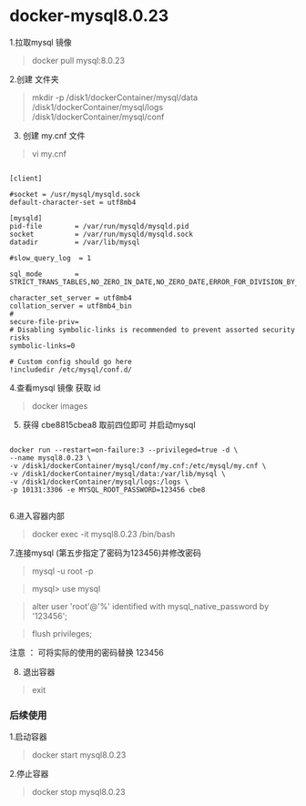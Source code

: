 #  docker-mysql8.0.23

1.拉取mysql 镜像

>docker pull mysql:8.0.23

2.创建 文件夹

>mkdir -p /disk1/dockerContainer/mysql/data /disk1/dockerContainer/mysql/logs /disk1/dockerContainer/mysql/conf


3. 创建 my.cnf 文件
>vi my.cnf

```aidl

[client]

#socket = /usr/mysql/mysqld.sock
default-character-set = utf8mb4

[mysqld]
pid-file        = /var/run/mysqld/mysqld.pid
socket          = /var/run/mysqld/mysqld.sock
datadir         = /var/lib/mysql

#slow_query_log  = 1

sql_mode        = STRICT_TRANS_TABLES,NO_ZERO_IN_DATE,NO_ZERO_DATE,ERROR_FOR_DIVISION_BY_ZERO,NO_ENGINE_SUBSTITUTIO

character_set_server = utf8mb4
collation_server = utf8mb4_bin
#
secure-file-priv=
# Disabling symbolic-links is recommended to prevent assorted security risks
symbolic-links=0

# Custom config should go here
!includedir /etc/mysql/conf.d/

```

4.查看mysql  镜像 获取 id

>docker images 

5. 获得 cbe8815cbea8 取前四位即可 并启动mysql 

```aidl

docker run --restart=on-failure:3 --privileged=true -d \
--name mysql8.0.23 \
-v /disk1/dockerContainer/mysql/conf/my.cnf:/etc/mysql/my.cnf \
-v /disk1/dockerContainer/mysql/data:/var/lib/mysql \
-v /disk1/dockerContainer/mysql/logs:/logs \
-p 10131:3306 -e MYSQL_ROOT_PASSWORD=123456 cbe8


```

6.进入容器内部
> docker exec -it mysql8.0.23 /bin/bash

7.连接mysql (第五步指定了密码为123456)并修改密码 

>mysql -u root -p
 
>mysql> use mysql

>alter user 'root'@'%' identified with mysql_native_password by '123456';

>flush privileges;

注意 ： 可将实际的使用的密码替换 123456 

8. 退出容器

>exit

### 后续使用

1.启动容器 

> docker start mysql8.0.23

2.停止容器

>docker stop mysql8.0.23
